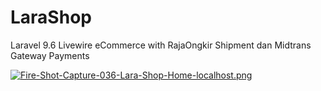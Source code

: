 # LaraShop
Laravel 9.6 Livewire eCommerce with RajaOngkir Shipment dan Midtrans Gateway Payments

[![Fire-Shot-Capture-036-Lara-Shop-Home-localhost.png](https://i.postimg.cc/ydfjrxQc/Fire-Shot-Capture-036-Lara-Shop-Home-localhost.png)](https://postimg.cc/YGWQvrwC)

